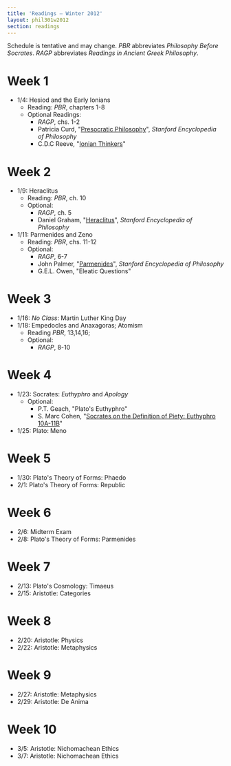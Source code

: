 ```yaml
---
title: 'Readings — Winter 2012'
layout: phil301w2012
section: readings
---
```


Schedule is tentative and may change. *PBR* abbreviates *Philosophy Before Socrates*. *RAGP* abbreviates *Readings in Ancient Greek Philosophy*.

# Week 1

+  1/4: Hesiod and the Early Ionians
    +   Reading: *PBR*, chapters 1-8 
    +   Optional Readings: 
        +   *RAGP*, chs. 1-2
        +   Patricia Curd, "[Presocratic Philosophy](http://plato.stanford.edu/entries/presocratics/)", *Stanford Encyclopedia of Philosophy*
        +   C.D.C Reeve, "[Ionian Thinkers](http://faculty.washington.edu/smcohen/320/ReeveIonians.htm)"

# Week 2

+  1/9:  Heraclitus
    +   Reading: *PBR*, ch. 10
    +   Optional: 
        +   *RAGP*, ch. 5
        +   Daniel Graham, "[Heraclitus](http://plato.stanford.edu/entries/heraclitus/)", *Stanford Encyclopedia of Philosophy*
+  1/11: Parmenides and Zeno
    +   Reading: *PBR*, chs. 11-12
    +   Optional:
        +   *RAGP*, 6-7
        +   John Palmer, "[Parmenides](http://plato.stanford.edu/entries/parmenides)", *Stanford Encyclopedia of Philosophy*
        +   G.E.L. Owen, "Eleatic Questions"

# Week 3

+  1/16: *No Class*: Martin Luther King Day
+  1/18: Empedocles and Anaxagoras; Atomism
    +   Reading *PBR*, 13,14,16;
    +   Optional:
        +   *RAGP*, 8-10

# Week 4

+  1/23: Socrates: *Euthyphro* and *Apology*
    +   Optional:
        +   P.T. Geach, "Plato's Euthyphro"
        +   S. Marc Cohen, "[Socrates on the Definition of Piety: Euthyphro 10A-11B](http://faculty.washington.edu/smcohen/Euthyphro.pdf)"
+  1/25: Plato: Meno

# Week 5

+  1/30: Plato's Theory of Forms: Phaedo
+  2/1:  Plato's Theory of Forms: Republic

# Week 6

+  2/6:  Midterm Exam
+  2/8:  Plato's Theory of Forms: Parmenides

# Week 7

+  2/13: Plato's Cosmology: Timaeus
+  2/15: Aristotle: Categories

# Week 8
+  2/20: Aristotle: Physics
+  2/22: Aristotle: Metaphysics

# Week 9

+  2/27: Aristotle: Metaphysics
+  2/29: Aristotle: De Anima 

# Week 10

+  3/5: Aristotle: Nichomachean Ethics
+  3/7: Aristotle: Nichomachean Ethics


